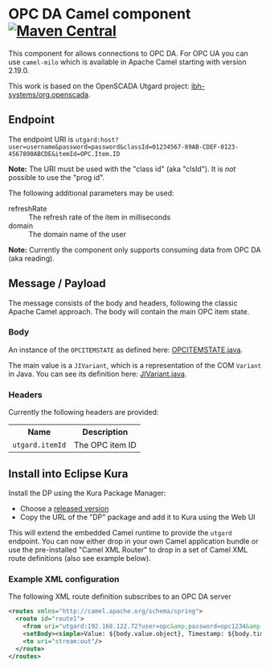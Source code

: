 # OPC DA Camel component [![Maven Central](https://img.shields.io/maven-central/v/de.dentrassi.camel/de.dentrassi.camel.utgard.svg "Maven Central Status")](http://search.maven.org/#search|gav|1|g%3A%22de.dentrassi.camel%22%20AND%20a%3A%22de.dentrassi.camel.utgard%22)

This component for allows connections to OPC DA. For OPC UA you can use `camel-milo` which
is available in Apache Camel starting with version 2.19.0.

This work is based on the OpenSCADA Utgard project: [ibh-systems/org.openscada](https://github.com/ibh-systems/org.openscada). 

## Endpoint

The endpoint URI is `utgard:host?user=username&password=password&classId=01234567-89AB-CDEF-0123-4567890ABCDE&itemId=OPC.Item.ID`

**Note:** The URI must be used with the "class id" (aka "clsId"). It is *not* possible to use
the "prog id".

The following additional parameters may be used:

<dl>
<dt>refreshRate</dt><dd>The refresh rate of the item in milliseconds</dd>
<dt>domain</dt><dd>The domain name of the user</dd>
</dl>

**Note:** Currently the component only supports consuming data from OPC DA (aka reading).

## Message / Payload

The message consists of the body and headers, following the classic Apache Camel approach. The body will
contain the main OPC item state.

### Body

An instance of the `OPCITEMSTATE` as defined here: [OPCITEMSTATE.java](https://github.com/ibh-systems/org.openscada/blob/master/utgard/org.openscada.opc.dcom/src/org/openscada/opc/dcom/da/OPCITEMSTATE.java).

The main value is a `JIVariant`, which is a representation of the COM `Variant` in Java. You can see its definition here: [JIVariant.java](https://github.com/ibh-systems/org.openscada/blob/master/jinterop/org.openscada.jinterop.core/src/org/jinterop/dcom/core/JIVariant.java).

### Headers

Currently the following headers are provided:

<table>
<tr><th>Name</th><th>Description</th></tr>
<tr><td><code>utgard.itemId</code></td><td>The OPC item ID</td></tr>
</table>

## Install into Eclipse Kura

Install the DP using the Kura Package Manager:

* Choose a [released version](https://github.com/ctron/de.dentrassi.camel.utgard/releases)
* Copy the URL of the "DP" package and add it to Kura using the Web UI

This will extend the embedded Camel runtime to provide the `utgard` endpoint. You can now either
drop in your own Camel application bundle or use the pre-installed "Camel XML Router" to drop in
a set of Camel XML route definitions (also see example below).

### Example XML configuration

The following XML route definition subscribes to an OPC DA server

~~~xml
<routes xmlns="http://camel.apache.org/schema/spring">
  <route id="route1">
    <from uri="utgard:192.168.122.72?user=opc&amp;password=opc1234&amp;classId=F8582CF2-88FB-11D0-B850-00C0F0104305&amp;itemId=Triangle Waves.Int4"/>
    <setBody><simple>Value: ${body.value.object}, Timestamp: ${body.timestamp.asCalendar().getTime()}</simple></setBody>
    <to uri="stream:out"/>
  </route>
</routes>
~~~
